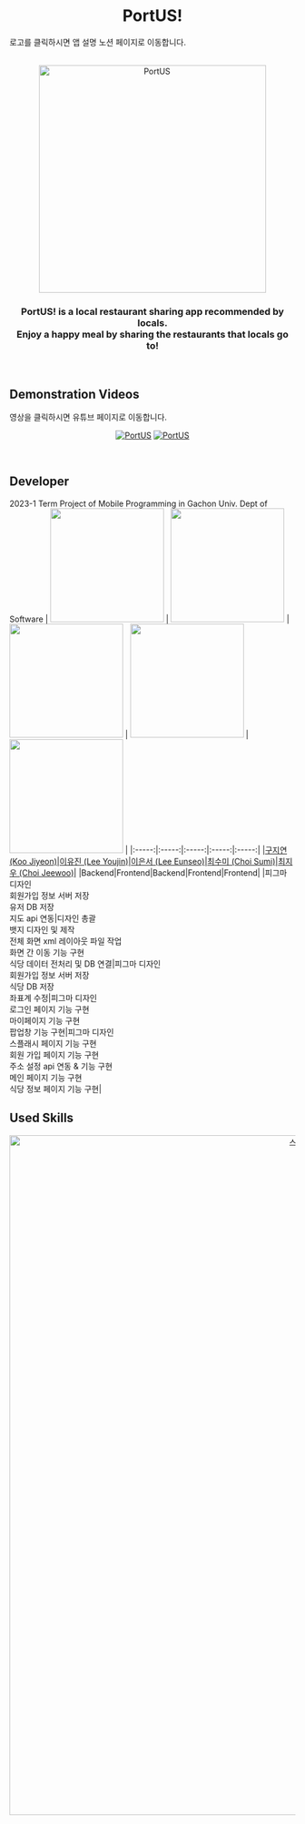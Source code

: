 <h1 align="center">PortUS!</h1>
로고를 클릭하시면 앱 설명 노션 페이지로 이동합니다.
<br><br>
<p align="center">
    <a href="https://youz2me.notion.site/PortUS-f4da930d1fb349ed81386b46fe24285a?pvs=4"><img alt="PortUS" src="https://github.com/Voldemorp/MP23_TermProject_Voldemorp/assets/80394340/fb6cd226-e6ec-4e43-afc3-10f0d68cb2b4" width="400px"></a>
</p>
<h3 align="center">
    PortUS! is a local restaurant sharing app recommended by locals.
  <br>
    Enjoy a happy meal by sharing the restaurants that locals go to!
</h3>
<br>

## Demonstration Videos
영상을 클릭하시면 유튜브 페이지로 이동합니다.
<p align="center">
  <a href="https://www.youtube.com/watch?v=r7WVwR2KbIU"><img alt="PortUS" src="http://img.youtube.com/vi/r7WVwR2KbIU/0.jpg"></a>
  <a href="https://www.youtube.com/watch?v=EutzaDpiAtc"><img alt="PortUS" src="http://img.youtube.com/vi/EutzaDpiAtc/0.jpg"></a>
</p>
<br>

## Developer
2023-1 Term Project of Mobile Programming in Gachon Univ. Dept of Software
| <img width="200px" src="https://avatars.githubusercontent.com/u/113963153?v=4"/> | <img width="200px" src="https://avatars.githubusercontent.com/u/80394340?s=64&v=4"/> | <img width="200px" src="https://avatars.githubusercontent.com/u/79636843?v=4"/> | <img width="200px" src="https://avatars.githubusercontent.com/u/102430339?v=4"/> | <img width="200px" src="https://avatars.githubusercontent.com/u/80667141?s=64&v=4"/> |
|:-----:|:-----:|:-----:|:-----:|:-----:|
|[구지연 (Koo Jiyeon)](https://github.com/KOOJIYE0N)|[이유진 (Lee Youjin)](https://github.com/youz2me)|[이은서 (Lee Eunseo)](https://github.com/LES0915)|[최수미 (Choi Sumi)](https://github.com/Br2ath)|[최지우 (Choi Jeewoo)](https://github.com/cjw020607)|
|Backend|Frontend|Backend|Frontend|Frontend|
|피그마 디자인<br>회원가입 정보 서버 저장<br>유저 DB 저장<br>지도 api 연동|디자인 총괄<br>뱃지 디자인 및 제작<br>전체 화면 xml 레이아웃 파일 작업<br>화면 간 이동 기능 구현<br>식당 데이터 전처리 및 DB 연결|피그마 디자인<br>회원가입 정보 서버 저장<br>식당 DB 저장<br>좌표계 수정|피그마 디자인<br>로그인 페이지 기능 구현<br>마이페이지 기능 구현<br>팝업창 기능 구현|피그마 디자인<br>스플래시 페이지 기능 구현<br>회원 가입 페이지 기능 구현<br>주소 설정 api 연동 & 기능 구현<br>메인 페이지 기능 구현<br>식당 정보 페이지 기능 구현|
<br>

## Used Skills
<picture align="center">
  <img width="1195" alt="스크린샷 2023-06-06 오후 11 08 59" src="https://github.com/Voldemorp/MP23_TermProject_Voldemorp/assets/80394340/9157d65c-6717-437d-b2b7-3f230c5d71db">
</picture>
